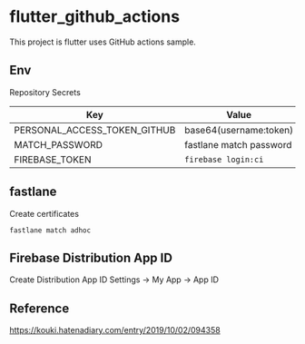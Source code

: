 # flutter_github_actions

This project is flutter uses GitHub actions sample.

## Env

Repository Secrets

|Key|Value|
|---|---|
|PERSONAL_ACCESS_TOKEN_GITHUB|base64(username:token)|
|MATCH_PASSWORD|fastlane match password|
|FIREBASE_TOKEN|`firebase login:ci`|

## fastlane

Create certificates

`fastlane match adhoc`

## Firebase Distribution App ID

Create Distribution App ID
Settings -> My App -> App ID

## Reference

https://kouki.hatenadiary.com/entry/2019/10/02/094358